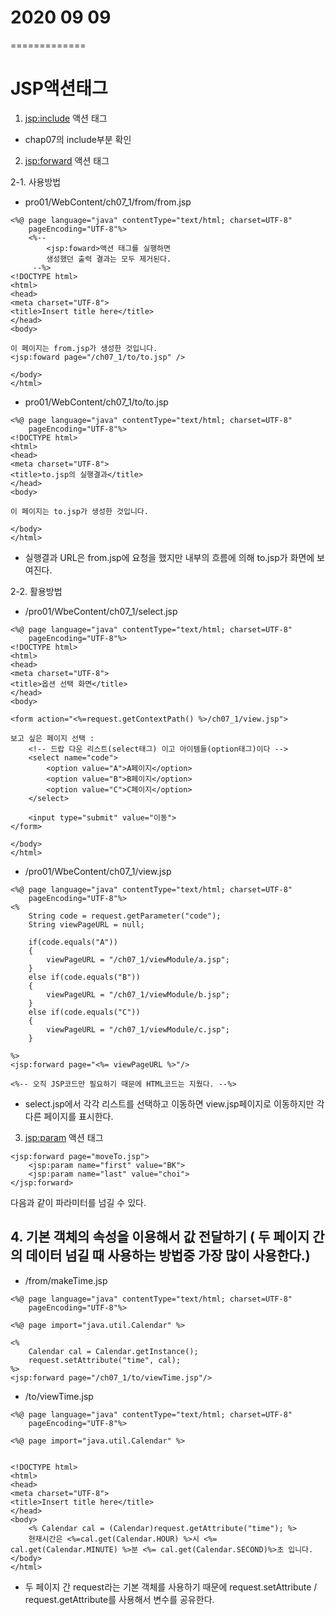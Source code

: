 # 2020 09 09
=============

# JSP액션태그

1. <jsp:include> 액션 태그
- chap07의 include부분 확인

2. <jsp:forward> 액션 태그

2-1. 사용방법

* pro01/WebContent/ch07_1/from/from.jsp
```
<%@ page language="java" contentType="text/html; charset=UTF-8"
    pageEncoding="UTF-8"%>
    <%--
    	<jsp:foward>액션 태그를 실행하면
    	생성했던 출력 결과는 모두 제거된다.
     --%>
<!DOCTYPE html>
<html>
<head>
<meta charset="UTF-8">
<title>Insert title here</title>
</head>
<body>

이 페이지는 from.jsp가 생성한 것입니다.
<jsp:foward page="/ch07_1/to/to.jsp" />

</body>
</html>
```

* pro01/WebContent/ch07_1/to/to.jsp
```
<%@ page language="java" contentType="text/html; charset=UTF-8"
    pageEncoding="UTF-8"%>
<!DOCTYPE html>
<html>
<head>
<meta charset="UTF-8">
<title>to.jsp의 실행결과</title>
</head>
<body>

이 페이지는 to.jsp가 생성한 것입니다.

</body>
</html>
```

- 실행결과 URL은 from.jsp에 요청을 했지만 내부의 흐름에 의해 to.jsp가 화면에 보여진다.

2-2. 활용방법

* /pro01/WbeContent/ch07_1/select.jsp
```
<%@ page language="java" contentType="text/html; charset=UTF-8"
    pageEncoding="UTF-8"%>
<!DOCTYPE html>
<html>
<head>
<meta charset="UTF-8">
<title>옵션 선택 화면</title>
</head>
<body>

<form action="<%=request.getContextPath() %>/ch07_1/view.jsp">

보고 싶은 페이지 선택 :
	<!-- 드랍 다운 리스트(select태그) 이고 아이템들(option태그)이다 -->
	<select name="code">
		<option value="A">A페이지</option>
		<option value="B">B페이지</option>
		<option value="C">C페이지</option>
	</select>

	<input type="submit" value="이동">
</form>

</body>
</html>
```

* /pro01/WbeContent/ch07_1/view.jsp
```
<%@ page language="java" contentType="text/html; charset=UTF-8"
    pageEncoding="UTF-8"%>
<%
	String code = request.getParameter("code");
	String viewPageURL = null;
	
	if(code.equals("A"))
	{
		viewPageURL = "/ch07_1/viewModule/a.jsp";
	}
	else if(code.equals("B"))
	{
		viewPageURL = "/ch07_1/viewModule/b.jsp";
	}
	else if(code.equals("C"))
	{
		viewPageURL = "/ch07_1/viewModule/c.jsp";
	}
	
%>
<jsp:forward page="<%= viewPageURL %>"/>

<%-- 오직 JSP코드만 필요하기 때문에 HTML코드는 지웠다. --%>
```

- select.jsp에서 각각 리스트를 선택하고 이동하면 view.jsp페이지로 이동하지만 각 다른 페이지를 표시한다.

3. <jsp:param> 액션 태그

```
<jsp:forward page="moveTo.jsp">
	<jsp:param name="first" value="BK">
	<jsp:param name="last" value="choi">
</jsp:forward>
```
다음과 같이 파라미터를 넘길 수 있다.

## 4. 기본 객체의 속성을 이용해서 값 전달하기 ( 두 페이지 간의 데이터 넘길 때 사용하는 방법중 가장 많이 사용한다.)

* /from/makeTime.jsp
```
<%@ page language="java" contentType="text/html; charset=UTF-8"
    pageEncoding="UTF-8"%>
    
<%@ page import="java.util.Calendar" %>
    
<%
	Calendar cal = Calendar.getInstance();
	request.setAttribute("time", cal);
%>
<jsp:forward page="/ch07_1/to/viewTime.jsp"/>
```

* /to/viewTime.jsp
```
<%@ page language="java" contentType="text/html; charset=UTF-8"
    pageEncoding="UTF-8"%>
    
<%@ page import="java.util.Calendar" %>


<!DOCTYPE html>
<html>
<head>
<meta charset="UTF-8">
<title>Insert title here</title>
</head>
<body>
	<% Calendar cal = (Calendar)request.getAttribute("time"); %>
	현재시간은 <%=cal.get(Calendar.HOUR) %>시 <%= cal.get(Calendar.MINUTE) %>분 <%= cal.get(Calendar.SECOND)%>초 입니다.
</body>
</html>
```

- 두 페이지 간 request라는 기본 객체를 사용하기 때문에 request.setAttribute / request.getAttribute를 사용해서 변수를 공유한다.